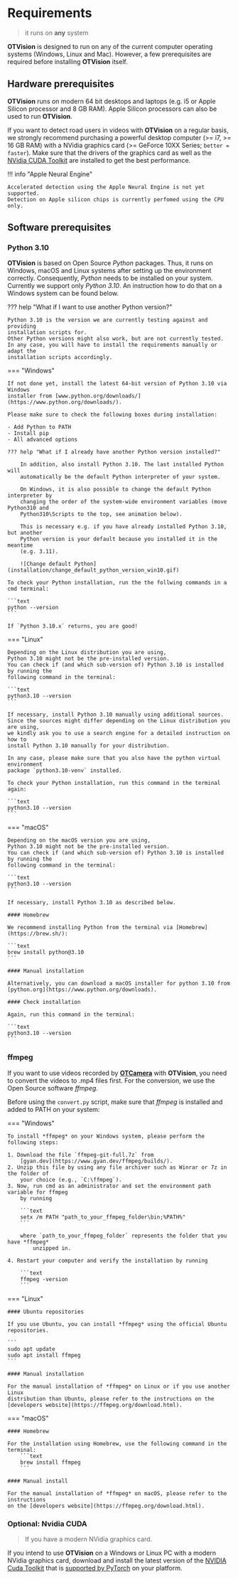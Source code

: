 # Requirements

> it runs on **any** system

**OTVision** is designed to run on any of the current computer operating systems
(Windows, Linux and Mac).
However, a few prerequisites are required before installing **OTVision** itself.

## Hardware prerequisites

**OTVision** runs on modern 64 bit desktops and laptops (e.g. i5 or Apple Silicon
processor and 8 GB RAM).
Apple Silicon processors can also be used to run **OTVision**.

If you want to detect road users in videos with **OTVision** on a regular basis, we
strongly recommend purchasing a powerful desktop computer
(>= i7, >= 16 GB RAM)
with a NVidia graphics card (>= GeForce 10XX Series; `better = faster`).
Make sure that the drivers of the graphics card as well as the
[NVidia CUDA Toolkit](#optional-nvidia-cuda-110)
are installed to get the best performance.

!!! info "Apple Neural Engine"

    Accelerated detection using the Apple Neural Engine is not yet supported.
    Detection on Apple silicon chips is currently perfomed using the CPU only.

## Software prerequisites

### Python 3.10

**OTVision** is based on Open Source *Python* packages.
Thus, it runs on Windows, macOS and Linux systems after setting up the environment
correctly.
Consequently, *Python* needs to be installed on your system.
Currently we support only *Python 3.10*.
An instruction how to do that on a Windows system can be found below.

??? help "What if I want to use another Python version?"

    Python 3.10 is the version we are currently testing against and providing
    installation scripts for.
    Other Python versions might also work, but are not currently tested.
    In any case, you will have to install the requirements manually or adapt the
    installation scripts accordingly.

=== "Windows"

    If not done yet, install the latest 64-bit version of Python 3.10 via Windows
    installer from [www.python.org/downloads/](https://www.python.org/downloads/).

    Please make sure to check the following boxes during installation:

    - Add Python to PATH
    - Install pip
    - All advanced options

    ??? help "What if I already have another Python version installed?"

        In addition, also install Python 3.10. The last installed Python will
        automatically be the default Python interpreter of your system.

        On Windows, it is also possible to change the default Python interpreter by
        changing the order of the system-wide environment variables (move Python310 and
        Python310\Scripts to the top, see animation below).

        This is necessary e.g. if you have already installed Python 3.10, but another
        Python version is your default because you installed it in the meantime
        (e.g. 3.11).

        ![Change default Python](installation/change_default_python_version_win10.gif)
    
    To check your Python installation, run the the follwing commands in a cmd terminal:
    
    ```text
    python --version
    ```

    If `Python 3.10.x` returns, you are good!

=== "Linux"

    Depending on the Linux distribution you are using,
    Python 3.10 might not be the pre-installed version.
    You can check if (and which sub-version of) Python 3.10 is installed by running the
    following command in the terminal:

    ```text
    python3.10 --version
    ```

    If necessary, install Python 3.10 manually using additional sources. 
    Since the sources might differ depending on the Linux distribution you are using,
    we kindly ask you to use a search engine for a detailed instruction on how to
    install Python 3.10 manually for your distribution. 
    
    In any case, please make sure that you also have the python virtual environment
    package `python3.10-venv` installed.

    To check your Python installation, run this command in the terminal again:
    
    ```text
    python3.10 --version
    ```

=== "macOS"

    Depending on the macOS version you are using,
    Python 3.10 might not be the pre-installed version.
    You can check if (and which sub-version of) Python 3.10 is installed by running the
    following command in the terminal:

    ```text
    python3.10 --version
    ```

    If necessary, install Python 3.10 as described below.

    #### Homebrew

    We recommend installing Python from the terminal via [Homebrew](https://brew.sh/): 
    
    ```text
    brew install python@3.10
    ```

    #### Manual installation

    Alternatively, you can download a macOS installer for python 3.10 from
    [python.org](https://www.python.org/downloads).

    #### Check installation

    Again, run this command in the terminal:

    ```text
    python3.10 --version
    ```

### ffmpeg

If you want to use videos recorded by [**OTCamera**](/OTCamera) with **OTVision**,
you need to convert the videos to .mp4 files first.
For the conversion, we use the Open Source software *ffmpeg*.

Before using the `convert.py` script, make sure that *ffmpeg* is installed and added to
PATH on your system:

=== "Windows"

    To install *ffmpeg* on your Windows system, please perform the following steps:
    
    1. Download the file `ffmpeg-git-full.7z` from
        [gyan.dev](https://www.gyan.dev/ffmpeg/builds/).  
    2. Unzip this file by using any file archiver such as Winrar or 7z in the folder of
        your choice (e.g., `C:\ffmpeg`).
    3. Now, run cmd as an administrator and set the environment path variable for ffmpeg
        by running 
    
        ```text 
        setx /m PATH "path_to_your_ffmpeg_folder\bin;%PATH%"
        ```
        
        where `path_to_your_ffmpeg_folder` represents the folder that you have *ffmpeg*
            unzipped in.
    
    4. Restart your computer and verify the installation by running 

        ```text 
        ffmpeg -version
        ```

=== "Linux"

    #### Ubuntu repositories

    If you use Ubuntu, you can install *ffmpeg* using the official Ubuntu repositories.

    ```
    sudo apt update
    sudo apt install ffmpeg
    ``` 

    #### Manual installation

    For the manual installation of *ffmpeg* on Linux or if you use another Linux
    distribution than Ubuntu, please refer to the instructions on the
    [developers website](https://ffmpeg.org/download.html).

=== "macOS"

    #### Homebrew

    For the installation using Homebrew, use the following command in the terminal:
        ```text
        brew install ffmpeg
        ```

    #### Manual install

    For the manual installation of *ffmpeg* on macOS, please refer to the instructions
    on the [developers website](https://ffmpeg.org/download.html).

### Optional: Nvidia CUDA

> If you have a modern NVidia graphics card.

If you intend to use **OTVision** on a Windows or Linux PC with a modern
NVidia graphics card, download and install the latest version of the
[NVIDIA Cuda Toolkit](https://developer.nvidia.com/cuda-downloads) that is
[supported by PyTorch](https://pytorch.org/) on your platform.
